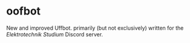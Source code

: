 # oofbot
New and improved Uffbot. primarily (but not exclusively) written for the _Elektrotechnik Studium_ Discord server.
